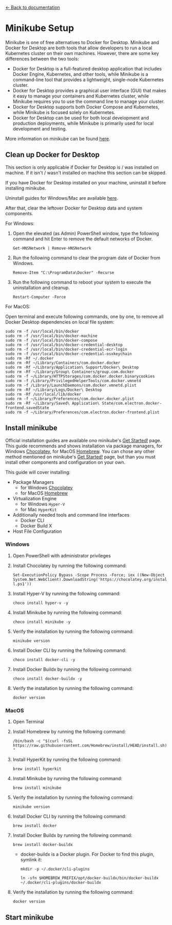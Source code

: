 [← Back to documentation](readme.md)

# Minikube Setup

Minikube is one of free alternatives to Docker for Desktop. Minikube and Docker for Desktop are both tools that allow developers to run a local Kubernetes cluster on their own machines. However, there are some key differences between the two tools:

- Docker for Desktop is a full-featured desktop application that includes Docker Engine, Kubernetes, and other tools, while Minikube is a command-line tool that provides a lightweight, single-node Kubernetes cluster.
- Docker for Desktop provides a graphical user interface (GUI) that makes it easy to manage your containers and Kubernetes cluster, while Minikube requires you to use the command line to manage your cluster.
- Docker for Desktop supports both Docker Compose and Kubernetes, while Minikube is focused solely on Kubernetes.
- Docker for Desktop can be used for both local development and production deployments, while Minikube is primarily used for local development and testing.

More information on minikube can be found [here](https://github.com/kubernetes/minikube).

## Clean up Docker for Desktop

This section is only applicable if Docker for Desktop is / was installed on machine. If it isn't / wasn't installed on machine this section can be skipped.

If you have Docker for Desktop installed on your machine, uninstall it before installing minikube.

Uninstall guides for Windows/Mac are available [here](https://docs.docker.com/desktop/uninstall/).

After that, clear the leftover Docker for Desktop data and system components.

For Windows:

1. Open the elevated (as Admin) PowerShell window, type the following command and hit Enter to remove the default networks of Docker.

     `Get-HNSNetwork | Remove-HNSNetwork`
2. Run the following command to clear the program date of Docker from Windows.

     `Remove-Item "C:\ProgramData\Docker" -Recurse`
3. Run the following command to reboot your system to execute the uninstallation and cleanup.

     `Restart-Computer -Force`

For MacOS:

Open terminal and execute following commands, one by one, to remove all Docker Desktop dependencies on local file system:

    sudo rm -f /usr/local/bin/docker
    sudo rm -f /usr/local/bin/docker-machine
    sudo rm -f /usr/local/bin/docker-compose
    sudo rm -f /usr/local/bin/docker-credential-desktop
    sudo rm -f /usr/local/bin/docker-credential-ecr-login
    sudo rm -f /usr/local/bin/docker-credential-osxkeychain
    sudo rm -Rf ~/.docker
    sudo rm -Rf ~/Library/Containers/com.docker.docker
    sudo rm -Rf ~/Library/Application\ Support/Docker\ Desktop
    sudo rm -Rf ~/Library/Group\ Containers/group.com.docker
    sudo rm -f ~/Library/HTTPStorages/com.docker.docker.binarycookies
    sudo rm -f /Library/PrivilegedHelperTools/com.docker.vmnetd
    sudo rm -f /Library/LaunchDaemons/com.docker.vmnetd.plist
    sudo rm -Rf ~/Library/Logs/Docker\ Desktop
    sudo rm -Rf /usr/local/lib/docker
    sudo rm -f ~/Library/Preferences/com.docker.docker.plist
    sudo rm -Rf ~/Library/Saved\ Application\ State/com.electron.docker-frontend.savedState
    sudo rm -f ~/Library/Preferences/com.electron.docker-frontend.plist

## Install minikube

Official installation guides are available ono minikube's [Get Started!](https://minikube.sigs.k8s.io/docs/start/) page. This guide recommends and shows installation via package managers, for Windows [Chocolatey](https://chocolatey.org/), for MacOS [Homebrew](https://brew.sh/). You can chose any other method mentioned on minikube's [Get Started!](https://minikube.sigs.k8s.io/docs/start/) page, but than you must install other components and configuration on your own.

This guide will cover installing:

- Package Managers
  - for Windows [Chocolatey](https://chocolatey.org/)
  - for MacOS [Homebrew](https://brew.sh/)
- Virtualization Engine
  - for Windows `Hyper-V`
  - for Mac `HyperKit`
- Additionally needed tools and command line interfaces
  - Docker CLI
  - Docker Build X
- Host File Configuration

### Windows

1. Open PowerShell with administrator privileges
2. Install Chocolatey by running the following command:

    `Set-ExecutionPolicy Bypass -Scope Process -Force; iex ((New-Object System.Net.WebClient).DownloadString('https://chocolatey.org/install.ps1'))`

3. Install Hyper-V by running the following command:

    `choco install hyper-v -y`

4. Install Minikube by running the following command:

    `choco install minikube -y`

5. Verify the installation by running the following command:

    `minikube version`

6. Install Docker CLI by running the following command:

    `choco install docker-cli -y`
  
7. Install Docker Buildx by running the following command:

    `choco install docker-buildx -y`

8. Verify the installation by running the following command:

    `docker version`

### MacOS

1. Open Terminal
2. Install Homebrew by running the following command:

    `/bin/bash -c "$(curl -fsSL https://raw.githubusercontent.com/Homebrew/install/HEAD/install.sh)"`

3. Install HyperKit by running the following command:

    `brew install hyperkit`

4. Install Minikube by running the following command:

    `brew install minikube`

5. Verify the installation by running the following command:

    `minikube version`

6. Install Docker CLI by running the following command:

    `brew install docker`

7. Install Docker Buildx by running the following command:

    `brew install docker-buildx`

    - docker-buildx is a Docker plugin. For Docker to find this plugin, symlink it:

        `mkdir -p ~/.docker/cli-plugins`

        `ln -sfn $HOMEBREW_PREFIX/opt/docker-buildx/bin/docker-buildx ~/.docker/cli-plugins/docker-buildx`

8. Verify the installation by running the following command:

    `docker version`

## Start minikube